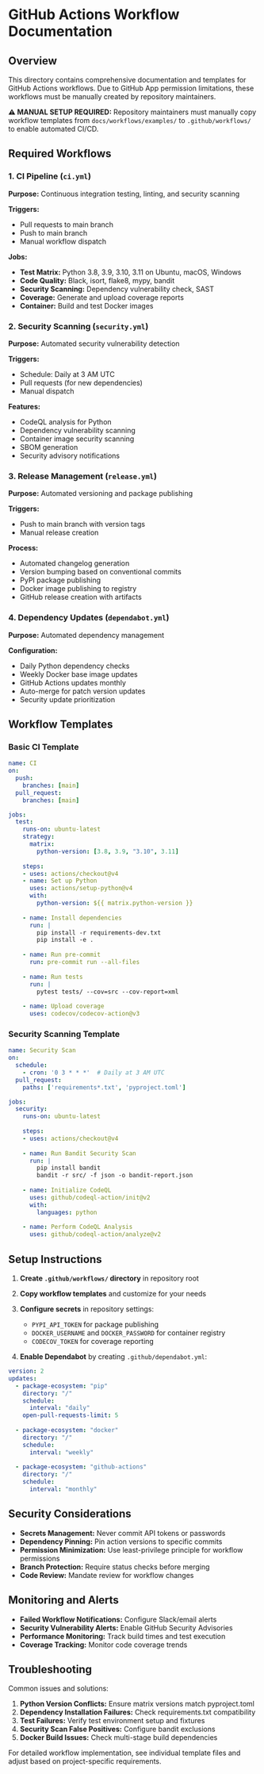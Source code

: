 # GitHub Actions Workflow Documentation

## Overview

This directory contains comprehensive documentation and templates for GitHub Actions workflows. Due to GitHub App permission limitations, these workflows must be manually created by repository maintainers.

**⚠️ MANUAL SETUP REQUIRED:** Repository maintainers must manually copy workflow templates from `docs/workflows/examples/` to `.github/workflows/` to enable automated CI/CD.

## Required Workflows

### 1. CI Pipeline (`ci.yml`)

**Purpose:** Continuous integration testing, linting, and security scanning

**Triggers:**
- Pull requests to main branch
- Push to main branch
- Manual workflow dispatch

**Jobs:**
- **Test Matrix:** Python 3.8, 3.9, 3.10, 3.11 on Ubuntu, macOS, Windows
- **Code Quality:** Black, isort, flake8, mypy, bandit
- **Security Scanning:** Dependency vulnerability check, SAST
- **Coverage:** Generate and upload coverage reports
- **Container:** Build and test Docker images

### 2. Security Scanning (`security.yml`)

**Purpose:** Automated security vulnerability detection

**Triggers:**
- Schedule: Daily at 3 AM UTC
- Pull requests (for new dependencies)
- Manual dispatch

**Features:**
- CodeQL analysis for Python
- Dependency vulnerability scanning
- Container image security scanning
- SBOM generation
- Security advisory notifications

### 3. Release Management (`release.yml`)

**Purpose:** Automated versioning and package publishing

**Triggers:**
- Push to main branch with version tags
- Manual release creation

**Process:**
- Automated changelog generation
- Version bumping based on conventional commits
- PyPI package publishing
- Docker image publishing to registry
- GitHub release creation with artifacts

### 4. Dependency Updates (`dependabot.yml`)

**Purpose:** Automated dependency management

**Configuration:**
- Daily Python dependency checks
- Weekly Docker base image updates
- GitHub Actions updates monthly
- Auto-merge for patch version updates
- Security update prioritization

## Workflow Templates

### Basic CI Template

```yaml
name: CI
on:
  push:
    branches: [main]
  pull_request:
    branches: [main]

jobs:
  test:
    runs-on: ubuntu-latest
    strategy:
      matrix:
        python-version: [3.8, 3.9, "3.10", 3.11]
    
    steps:
    - uses: actions/checkout@v4
    - name: Set up Python
      uses: actions/setup-python@v4
      with:
        python-version: ${{ matrix.python-version }}
    
    - name: Install dependencies
      run: |
        pip install -r requirements-dev.txt
        pip install -e .
    
    - name: Run pre-commit
      run: pre-commit run --all-files
    
    - name: Run tests
      run: |
        pytest tests/ --cov=src --cov-report=xml
    
    - name: Upload coverage
      uses: codecov/codecov-action@v3
```

### Security Scanning Template

```yaml
name: Security Scan
on:
  schedule:
    - cron: '0 3 * * *'  # Daily at 3 AM UTC
  pull_request:
    paths: ['requirements*.txt', 'pyproject.toml']

jobs:
  security:
    runs-on: ubuntu-latest
    
    steps:
    - uses: actions/checkout@v4
    
    - name: Run Bandit Security Scan
      run: |
        pip install bandit
        bandit -r src/ -f json -o bandit-report.json
    
    - name: Initialize CodeQL
      uses: github/codeql-action/init@v2
      with:
        languages: python
    
    - name: Perform CodeQL Analysis
      uses: github/codeql-action/analyze@v2
```

## Setup Instructions

1. **Create `.github/workflows/` directory** in repository root
2. **Copy workflow templates** and customize for your needs
3. **Configure secrets** in repository settings:
   - `PYPI_API_TOKEN` for package publishing
   - `DOCKER_USERNAME` and `DOCKER_PASSWORD` for container registry
   - `CODECOV_TOKEN` for coverage reporting

4. **Enable Dependabot** by creating `.github/dependabot.yml`:

```yaml
version: 2
updates:
  - package-ecosystem: "pip"
    directory: "/"
    schedule:
      interval: "daily"
    open-pull-requests-limit: 5
    
  - package-ecosystem: "docker"
    directory: "/"
    schedule:
      interval: "weekly"
      
  - package-ecosystem: "github-actions"
    directory: "/"
    schedule:
      interval: "monthly"
```

## Security Considerations

- **Secrets Management:** Never commit API tokens or passwords
- **Dependency Pinning:** Pin action versions to specific commits
- **Permission Minimization:** Use least-privilege principle for workflow permissions
- **Branch Protection:** Require status checks before merging
- **Code Review:** Mandate review for workflow changes

## Monitoring and Alerts

- **Failed Workflow Notifications:** Configure Slack/email alerts
- **Security Vulnerability Alerts:** Enable GitHub Security Advisories
- **Performance Monitoring:** Track build times and test execution
- **Coverage Tracking:** Monitor code coverage trends

## Troubleshooting

Common issues and solutions:

1. **Python Version Conflicts:** Ensure matrix versions match pyproject.toml
2. **Dependency Installation Failures:** Check requirements.txt compatibility
3. **Test Failures:** Verify test environment setup and fixtures
4. **Security Scan False Positives:** Configure bandit exclusions
5. **Docker Build Issues:** Check multi-stage build dependencies

For detailed workflow implementation, see individual template files and adjust based on project-specific requirements.